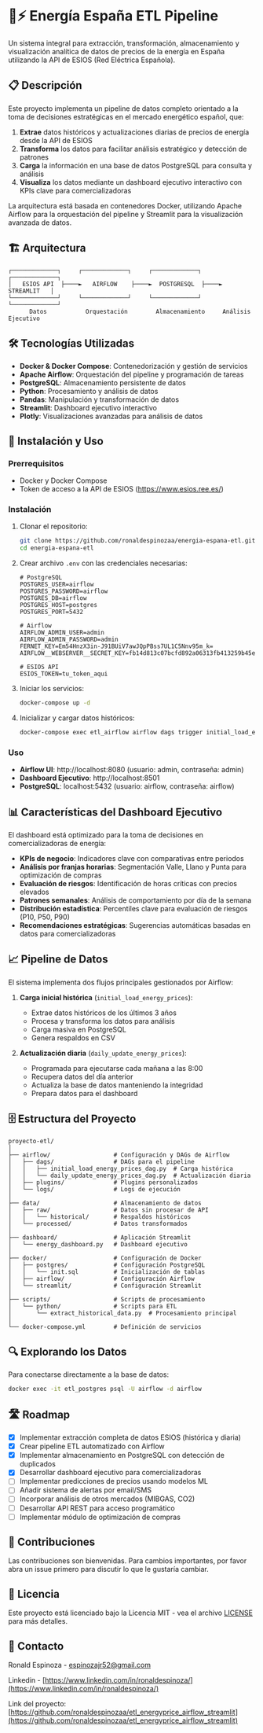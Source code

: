 # 🔌⚡ Energía España ETL Pipeline

Un sistema integral para extracción, transformación, almacenamiento y visualización analítica de datos de precios de la energía en España utilizando la API de ESIOS (Red Eléctrica Española).

## 📋 Descripción

Este proyecto implementa un pipeline de datos completo orientado a la toma de decisiones estratégicas en el mercado energético español, que:

1. **Extrae** datos históricos y actualizaciones diarias de precios de energía desde la API de ESIOS
2. **Transforma** los datos para facilitar análisis estratégico y detección de patrones
3. **Carga** la información en una base de datos PostgreSQL para consulta y análisis
4. **Visualiza** los datos mediante un dashboard ejecutivo interactivo con KPIs clave para comercializadoras

La arquitectura está basada en contenedores Docker, utilizando Apache Airflow para la orquestación del pipeline y Streamlit para la visualización avanzada de datos.

## 🏗️ Arquitectura

```
┌─────────────┐     ┌─────────────┐     ┌─────────────┐     ┌─────────────┐
│   ESIOS API  ├────►   AIRFLOW    ├────►  POSTGRESQL  ├────►  STREAMLIT   │
└─────────────┘     └─────────────┘     └─────────────┘     └─────────────┘
      Datos           Orquestación        Almacenamiento     Análisis Ejecutivo
```

## 🛠️ Tecnologías Utilizadas

- **Docker & Docker Compose**: Contenedorización y gestión de servicios
- **Apache Airflow**: Orquestación del pipeline y programación de tareas
- **PostgreSQL**: Almacenamiento persistente de datos
- **Python**: Procesamiento y análisis de datos
- **Pandas**: Manipulación y transformación de datos
- **Streamlit**: Dashboard ejecutivo interactivo
- **Plotly**: Visualizaciones avanzadas para análisis de datos

## 🚀 Instalación y Uso

### Prerrequisitos

- Docker y Docker Compose
- Token de acceso a la API de ESIOS (https://www.esios.ree.es/)

### Instalación

1. Clonar el repositorio:
   ```bash
   git clone https://github.com/ronaldespinozaa/energia-espana-etl.git
   cd energia-espana-etl
   ```

2. Crear archivo `.env` con las credenciales necesarias:
   ```
   # PostgreSQL
   POSTGRES_USER=airflow
   POSTGRES_PASSWORD=airflow
   POSTGRES_DB=airflow
   POSTGRES_HOST=postgres
   POSTGRES_PORT=5432

   # Airflow
   AIRFLOW_ADMIN_USER=admin
   AIRFLOW_ADMIN_PASSWORD=admin
   FERNET_KEY=Em54HnzX3in-J91BUiV7awJQpPBss7UL1C5Nnv95m_k=
   AIRFLOW__WEBSERVER__SECRET_KEY=fb14d813c07bcfd892a06313fb413259b45e2ddad8a707b4071a77cb3de1961e

   # ESIOS API
   ESIOS_TOKEN=tu_token_aqui
   ```

3. Iniciar los servicios:
   ```bash
   docker-compose up -d
   ```

4. Inicializar y cargar datos históricos:
   ```bash
   docker-compose exec etl_airflow airflow dags trigger initial_load_energy_prices
   ```

### Uso

- **Airflow UI**: http://localhost:8080 (usuario: admin, contraseña: admin)
- **Dashboard Ejecutivo**: http://localhost:8501
- **PostgreSQL**: localhost:5432 (usuario: airflow, contraseña: airflow)

## 📊 Características del Dashboard Ejecutivo

El dashboard está optimizado para la toma de decisiones en comercializadoras de energía:

- **KPIs de negocio**: Indicadores clave con comparativas entre periodos
- **Análisis por franjas horarias**: Segmentación Valle, Llano y Punta para optimización de compras
- **Evaluación de riesgos**: Identificación de horas críticas con precios elevados
- **Patrones semanales**: Análisis de comportamiento por día de la semana
- **Distribución estadística**: Percentiles clave para evaluación de riesgos (P10, P50, P90)
- **Recomendaciones estratégicas**: Sugerencias automáticas basadas en datos para comercializadoras

## 📈 Pipeline de Datos

El sistema implementa dos flujos principales gestionados por Airflow:

1. **Carga inicial histórica** (`initial_load_energy_prices`):
   - Extrae datos históricos de los últimos 3 años
   - Procesa y transforma los datos para análisis
   - Carga masiva en PostgreSQL
   - Genera respaldos en CSV

2. **Actualización diaria** (`daily_update_energy_prices`):
   - Programada para ejecutarse cada mañana a las 8:00
   - Recupera datos del día anterior
   - Actualiza la base de datos manteniendo la integridad
   - Prepara datos para el dashboard

## 🗄️ Estructura del Proyecto

```
proyecto-etl/
│
├── airflow/                  # Configuración y DAGs de Airflow
│   ├── dags/                 # DAGs para el pipeline
│   │   ├── initial_load_energy_prices_dag.py  # Carga histórica
│   │   └── daily_update_energy_prices_dag.py  # Actualización diaria
│   ├── plugins/              # Plugins personalizados
│   └── logs/                 # Logs de ejecución
│
├── data/                     # Almacenamiento de datos
│   ├── raw/                  # Datos sin procesar de API
│   │   └── historical/       # Respaldos históricos
│   └── processed/            # Datos transformados
│
├── dashboard/                # Aplicación Streamlit
│   └── energy_dashboard.py   # Dashboard ejecutivo
│
├── docker/                   # Configuración de Docker
│   ├── postgres/             # Configuración PostgreSQL
│   │   └── init.sql          # Inicialización de tablas
│   ├── airflow/              # Configuración Airflow
│   └── streamlit/            # Configuración Streamlit
│
├── scripts/                  # Scripts de procesamiento
│   └── python/               # Scripts para ETL
│       └── extract_historical_data.py  # Procesamiento principal
│
└── docker-compose.yml        # Definición de servicios
```

## 🔍 Explorando los Datos

Para conectarse directamente a la base de datos:

```bash
docker exec -it etl_postgres psql -U airflow -d airflow
```


## 🛣️ Roadmap

- [x] Implementar extracción completa de datos ESIOS (histórica y diaria)
- [x] Crear pipeline ETL automatizado con Airflow
- [x] Implementar almacenamiento en PostgreSQL con detección de duplicados
- [x] Desarrollar dashboard ejecutivo para comercializadoras
- [ ] Implementar predicciones de precios usando modelos ML
- [ ] Añadir sistema de alertas por email/SMS
- [ ] Incorporar análisis de otros mercados (MIBGAS, CO2)
- [ ] Desarrollar API REST para acceso programático
- [ ] Implementar módulo de optimización de compras

## 🤝 Contribuciones

Las contribuciones son bienvenidas. Para cambios importantes, por favor abra un issue primero para discutir lo que le gustaría cambiar.

## 📄 Licencia

Este proyecto está licenciado bajo la Licencia MIT - vea el archivo [LICENSE](LICENSE) para más detalles.

## 📧 Contacto

Ronald Espinoza - [espinozajr52@gmail.com](mailto:espinozajr52@gmail.com)

Linkedin - [https://www.linkedin.com/in/ronaldespinoza/](https://www.linkedin.com/in/ronaldespinoza/)

Link del proyecto: [https://github.com/ronaldespinozaa/etl_energyprice_airflow_streamlit](https://github.com/ronaldespinozaa/etl_energyprice_airflow_streamlit)